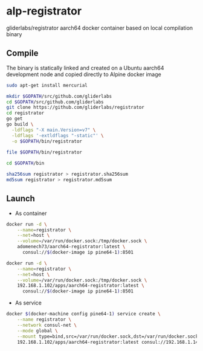 # alp-registrator

gliderlabs/registrator aarch64 docker container based on local compilation binary

## Compile

The binary is statically linked and created on a Ubuntu aarch64 development node and copied directly to Alpine docker image

```Bash
sudo apt-get install mercurial

mkdir $GOPATH/src/github.com/gliderlabs
cd $GOPATH/src/github.com/gliderlabs
git clone https://github.com/gliderlabs/registrator
cd registrator
go get
go build \
  -ldflags "-X main.Version=v7" \
  -ldflags '-extldflags "-static"' \
  -o $GOPATH/bin/registrator

file $GOPATH/bin/registrator
  
cd $GOPATH/bin

sha256sum registrator > registrator.sha256sum
md5sum registrator > registrator.md5sum

```

## Launch

- As container

```Bash
docker run -d \
    --name=registrator \
    --net=host \
    --volume=/var/run/docker.sock:/tmp/docker.sock \
    adomenech73/aarch64-registrator:latest \
      consul://$(docker-image ip pine64-1):8501

docker run -d \
    --name=registrator \
    --net=host \
    --volume=/var/run/docker.sock:/tmp/docker.sock \
    192.168.1.102/apps/aarch64-registrator:latest \
      consul://$(docker-image ip pine64-1):8501      
```

- As service

```Bash
docker $(docker-machine config pine64-1) service create \
    --name registrator \
    --network consul-net \
    --mode global \
    --mount type=bind,src=/var/run/docker.sock,dst=/var/run/docker.sock \
    192.168.1.102/apps/aarch64-registrator:latest consul://192.168.1.145:8501
```